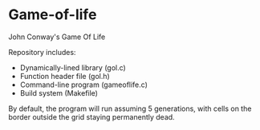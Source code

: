 # Game-of-life
John Conway's Game Of Life

Repository includes:
- Dynamically-lined library (gol.c)
- Function header file (gol.h) 
- Command-line program (gameoflife.c)
- Build system (Makefile) 

By default, the program will run assuming 5 generations, with cells on
the border outside the grid staying permanently dead. 
